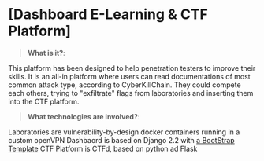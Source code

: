 # [Dashboard E-Learning & CTF Platform]

> **What is it?**:

This platform has been designed to help penetration testers to improve their skills.
It is an all-in platform where users can read documentations of most common attack type, according to CyberKillChain.
They could compete each others, trying to "exfiltrate" flags from laboratories and inserting them into the CTF platform.

> **What technologies are involved?**:

Laboratories are vulnerability-by-design docker containers running in a custom openVPN
Dashbaord is based on Django 2.2 with [a BootStrap Template](https://appseed.us/admin-dashboards/django-dashboard-material)
CTF Platform is CTFd, based on python ad Flask
